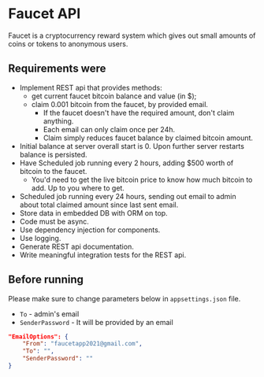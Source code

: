 # Faucet API

Faucet is a cryptocurrency reward system which gives out small amounts of coins or tokens to anonymous users.

## Requirements were

- Implement REST api that provides methods:
  - get current faucet bitcoin balance and value (in $);
  - claim 0.001 bitcoin from the faucet, by provided email.
    - If the faucet doesn't have the required amount, don't claim anything.
    - Each email can only claim once per 24h.
    - Claim simply reduces faucet balance by claimed bitcoin amount.
- Initial balance at server overall start is 0. Upon further server restarts balance is persisted.
- Have Scheduled job running every 2 hours, adding $500 worth of bitcoin to the faucet.
  - You'd need to get the live bitcoin price to know how much bitcoin to add. Up to you where to get.
- Scheduled job running every 24 hours, sending out email to admin about total claimed amount since last sent email.
- Store data in embedded DB with ORM on top.
- Code must be async.
- Use dependency injection for components.
- Use logging.
- Generate REST api documentation.
- Write meaningful integration tests for the REST api.

## Before running

Please make sure to change parameters below in `appsettings.json` file.

- `To` - admin's email 
- `SenderPassword` - It will be provided by an email

```json
"EmailOptions": {
	"From": "faucetapp2021@gmail.com",
	"To": "",
	"SenderPassword": ""
}
```

